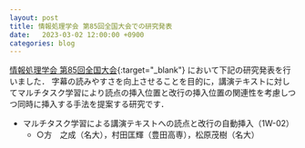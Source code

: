 ```yaml
---
layout: post
title: 情報処理学会 第85回全国大会での研究発表
date:   2023-03-02 12:00:00 +0900
categories: blog
---
```


[情報処理学会 第85回全国大会](https://www.ipsj.or.jp/event/taikai/85/){:target="_blank"} において下記の研究発表を行いました．
字幕の読みやすさを向上させることを目的に，講演テキストに対してマルチタスク学習により読点の挿入位置と改行の挿入位置の関連性を考慮しつつ同時に挿入する手法を提案する研究です．
- マルチタスク学習による講演テキストへの読点と改行の自動挿入（1W-02）
  - ○方　之成（名大），村田匡輝（豊田高専），松原茂樹（名大）
